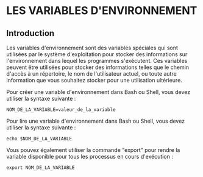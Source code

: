 # LES VARIABLES D'ENVIRONNEMENT

## Introduction
Les variables d'environnement sont des variables spéciales qui sont utilisées par le système d'exploitation pour stocker des informations sur l'environnement dans lequel les programmes s'exécutent. Ces variables peuvent être utilisées pour stocker des informations telles que le chemin d'accès à un répertoire, le nom de l'utilisateur actuel, ou toute autre information que vous souhaitez stocker pour une utilisation ultérieure.

Pour créer une variable d'environnement dans Bash ou Shell, vous devez utiliser la syntaxe suivante :
```
NOM_DE_LA_VARIABLE=valeur_de_la_variable
```

Pour lire une variable d'environnement dans Bash  ou Shell, vous devez utiliser la syntaxe suivante :
```
echo $NOM_DE_LA_VARIABLE
```

Vous pouvez également utiliser la commande "export" pour rendre la variable disponible pour tous les processus en cours d'exécution :

```
export NOM_DE_LA_VARIABLE
```